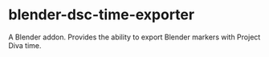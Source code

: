 # blender-dsc-time-exporter
A Blender addon. Provides the ability to export Blender markers with Project Diva time.
